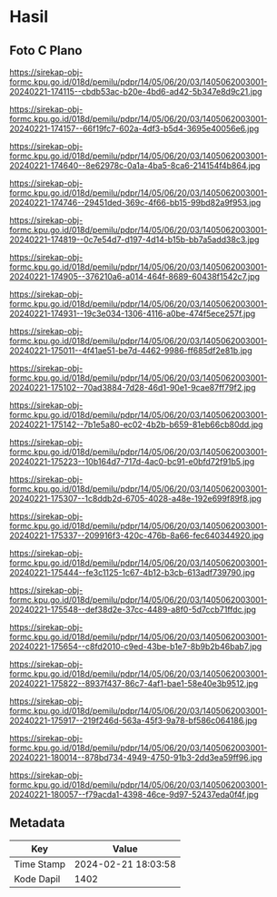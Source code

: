 # Hasil

## Foto C Plano

https://sirekap-obj-formc.kpu.go.id/018d/pemilu/pdpr/14/05/06/20/03/1405062003001-20240221-174115--cbdb53ac-b20e-4bd6-ad42-5b347e8d9c21.jpg

https://sirekap-obj-formc.kpu.go.id/018d/pemilu/pdpr/14/05/06/20/03/1405062003001-20240221-174157--66f19fc7-602a-4df3-b5d4-3695e40056e6.jpg

https://sirekap-obj-formc.kpu.go.id/018d/pemilu/pdpr/14/05/06/20/03/1405062003001-20240221-174640--8e62978c-0a1a-4ba5-8ca6-214154f4b864.jpg

https://sirekap-obj-formc.kpu.go.id/018d/pemilu/pdpr/14/05/06/20/03/1405062003001-20240221-174746--29451ded-369c-4f66-bb15-99bd82a9f953.jpg

https://sirekap-obj-formc.kpu.go.id/018d/pemilu/pdpr/14/05/06/20/03/1405062003001-20240221-174819--0c7e54d7-d197-4d14-b15b-bb7a5add38c3.jpg

https://sirekap-obj-formc.kpu.go.id/018d/pemilu/pdpr/14/05/06/20/03/1405062003001-20240221-174905--376210a6-a014-464f-8689-60438f1542c7.jpg

https://sirekap-obj-formc.kpu.go.id/018d/pemilu/pdpr/14/05/06/20/03/1405062003001-20240221-174931--19c3e034-1306-4116-a0be-474f5ece257f.jpg

https://sirekap-obj-formc.kpu.go.id/018d/pemilu/pdpr/14/05/06/20/03/1405062003001-20240221-175011--4f41ae51-be7d-4462-9986-ff685df2e81b.jpg

https://sirekap-obj-formc.kpu.go.id/018d/pemilu/pdpr/14/05/06/20/03/1405062003001-20240221-175102--70ad3884-7d28-46d1-90e1-9cae87ff79f2.jpg

https://sirekap-obj-formc.kpu.go.id/018d/pemilu/pdpr/14/05/06/20/03/1405062003001-20240221-175142--7b1e5a80-ec02-4b2b-b659-81eb66cb80dd.jpg

https://sirekap-obj-formc.kpu.go.id/018d/pemilu/pdpr/14/05/06/20/03/1405062003001-20240221-175223--10b164d7-717d-4ac0-bc91-e0bfd72f91b5.jpg

https://sirekap-obj-formc.kpu.go.id/018d/pemilu/pdpr/14/05/06/20/03/1405062003001-20240221-175307--1c8ddb2d-6705-4028-a48e-192e699f89f8.jpg

https://sirekap-obj-formc.kpu.go.id/018d/pemilu/pdpr/14/05/06/20/03/1405062003001-20240221-175337--209916f3-420c-476b-8a66-fec640344920.jpg

https://sirekap-obj-formc.kpu.go.id/018d/pemilu/pdpr/14/05/06/20/03/1405062003001-20240221-175444--fe3c1125-1c67-4b12-b3cb-613adf739790.jpg

https://sirekap-obj-formc.kpu.go.id/018d/pemilu/pdpr/14/05/06/20/03/1405062003001-20240221-175548--def38d2e-37cc-4489-a8f0-5d7ccb71ffdc.jpg

https://sirekap-obj-formc.kpu.go.id/018d/pemilu/pdpr/14/05/06/20/03/1405062003001-20240221-175654--c8fd2010-c9ed-43be-b1e7-8b9b2b46bab7.jpg

https://sirekap-obj-formc.kpu.go.id/018d/pemilu/pdpr/14/05/06/20/03/1405062003001-20240221-175822--8937f437-86c7-4af1-bae1-58e40e3b9512.jpg

https://sirekap-obj-formc.kpu.go.id/018d/pemilu/pdpr/14/05/06/20/03/1405062003001-20240221-175917--219f246d-563a-45f3-9a78-bf586c064186.jpg

https://sirekap-obj-formc.kpu.go.id/018d/pemilu/pdpr/14/05/06/20/03/1405062003001-20240221-180014--878bd734-4949-4750-91b3-2dd3ea59ff96.jpg

https://sirekap-obj-formc.kpu.go.id/018d/pemilu/pdpr/14/05/06/20/03/1405062003001-20240221-180057--f79acda1-4398-46ce-9d97-52437eda0f4f.jpg


## Metadata

| Key        | Value               |
| ---------- | ------------------- |
| Time Stamp | 2024-02-21 18:03:58 |
| Kode Dapil | 1402                |



